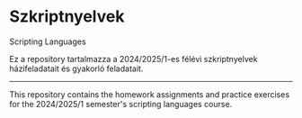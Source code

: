 # Szkriptnyelvek
Scripting Languages

Ez a repository tartalmazza a 2024/2025/1-es félévi szkriptnyelvek házifeladatait és gyakorló feladatait.

-----------------------------------------

This repository contains the homework assignments and practice exercises for the 2024/2025/1 semester's scripting languages course.
